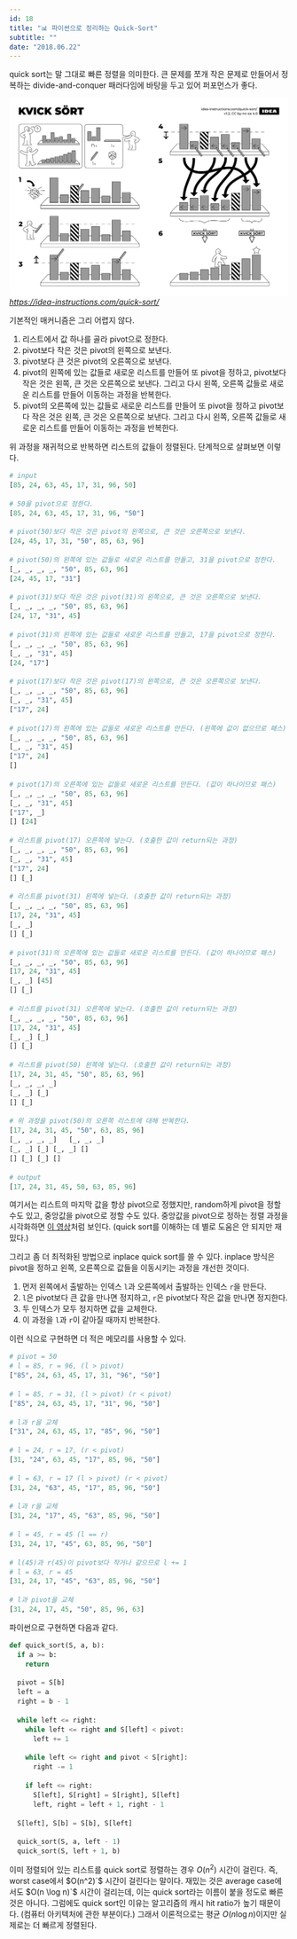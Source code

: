 ```yaml
---
id: 18
title: "📊 파이썬으로 정리하는 Quick-Sort"
subtitle: ""
date: "2018.06.22"
---
```


quick sort는 말 그대로 빠른 정렬을 의미한다. 큰 문제를 쪼개 작은 문제로 만들어서 정복하는 divide-and-conquer 패러다임에 바탕을 두고 있어 퍼포먼스가 좋다.

![퀵 소트 매커니즘. 크게 5단계.](/images/169651195-b2cb3ac0-2c83-4372-b160-3f0366c259e9.webp)
*https://idea-instructions.com/quick-sort/*

기본적인 매커니즘은 그리 어렵지 않다.

1. 리스트에서 값 하나를 골라 pivot으로 정한다.
2. pivot보다 작은 것은 pivot의 왼쪽으로 보낸다.
3. pivot보다 큰 것은 pivot의 오른쪽으로 보낸다.
4. pivot의 왼쪽에 있는 값들로 새로운 리스트를 만들어 또 pivot을 정하고, pivot보다 작은 것은 왼쪽, 큰 것은 오른쪽으로 보낸다. 그리고 다시 왼쪽, 오른쪽 값들로 새로운 리스트를 만들어 이동하는 과정을 반복한다.
5. pivot의 오른쪽에 있는 값들로 새로운 리스트를 만들어 또 pivot을 정하고 pivot보다 작은 것은 왼쪽, 큰 것은 오른쪽으로 보낸다. 그리고 다시 왼쪽, 오른쪽 값들로 새로운 리스트를 만들어 이동하는 과정을 반복한다.

위 과정을 재귀적으로 반복하면 리스트의 값들이 정렬된다. 단계적으로 살펴보면 이렇다.

```python
# input
[85, 24, 63, 45, 17, 31, 96, 50]

# 50을 pivot으로 정한다.
[85, 24, 63, 45, 17, 31, 96, "50"]

# pivot(50)보다 작은 것은 pivot의 왼쪽으로, 큰 것은 오른쪽으로 보낸다.
[24, 45, 17, 31, "50", 85, 63, 96]

# pivot(50)의 왼쪽에 있는 값들로 새로운 리스트를 만들고, 31을 pivot으로 정한다.
[_, _, _, _, "50", 85, 63, 96]
[24, 45, 17, "31"]

# pivot(31)보다 작은 것은 pivot(31)의 왼쪽으로, 큰 것은 오른쪽으로 보낸다.
[_, _, _, _, "50", 85, 63, 96]
[24, 17, "31", 45]

# pivot(31)의 왼쪽에 있는 값들로 새로운 리스트를 만들고, 17을 pivot으로 정한다.
[_, _, _, _, "50", 85, 63, 96]
[_, _, "31", 45]
[24, "17"]

# pivot(17)보다 작은 것은 pivot(17)의 왼쪽으로, 큰 것은 오른쪽으로 보낸다.
[_, _, _, _, "50", 85, 63, 96]
[_, _, "31", 45]
["17", 24]

# pivot(17)의 왼쪽에 있는 값들로 새로운 리스트를 만든다. (왼쪽에 값이 없으므로 패스)
[_, _, _, _, "50", 85, 63, 96]
[_, _, "31", 45]
["17", 24]
[]

# pivot(17)의 오른쪽에 있는 값들로 새로운 리스트를 만든다. (값이 하나이므로 패스)
[_, _, _, _, "50", 85, 63, 96]
[_, _, "31", 45]
["17", _]
[] [24]

# 리스트를 pivot(17) 오른쪽에 넣는다. (호출한 값이 return되는 과정)
[_, _, _, _, "50", 85, 63, 96]
[_, _, "31", 45]
["17", 24]
[] [_]

# 리스트를 pivot(31) 왼쪽에 넣는다. (호출한 값이 return되는 과정)
[_, _, _, _, "50", 85, 63, 96]
[17, 24, "31", 45]
[_, _]
[] [_]

# pivot(31)의 오른쪽에 있는 값들로 새로운 리스트를 만든다. (값이 하나이므로 패스)
[_, _, _, _, "50", 85, 63, 96]
[17, 24, "31", 45]
[_, _] [45]
[] [_]

# 리스트를 pivot(31) 오른쪽에 넣는다. (호출한 값이 return되는 과정)
[_, _, _, _, "50", 85, 63, 96]
[17, 24, "31", 45]
[_, _] [_]
[] [_]

# 리스트를 pivot(50) 왼쪽에 넣는다. (호출한 값이 return되는 과정)
[17, 24, 31, 45, "50", 85, 63, 96]
[_, _, _, _]
[_, _] [_]
[] [_]

# 위 과정을 pivot(50)의 오른쪽 리스트에 대해 반복한다.
[17, 24, 31, 45, "50", 63, 85, 96]
[_, _, _, _]   [_, _, _]
[_, _] [_] [_, _] []
[] [_] [_] []

# output
[17, 24, 31, 45, 50, 63, 85, 96]
```

여기서는 리스트의 마지막 값을 항상 pivot으로 정했지만, random하게 pivot을 정할 수도 있고, 중앙값을 pivot으로 정할 수도 있다. 중앙값을 pivot으로 정하는 정렬 과정을 시각화하면 [이 영상](https://www.youtube.com/embed/8hEyhs3OV1w?rel=0)처럼 보인다. (quick sort를 이해하는 데 별로 도움은 안 되지만 재밌다.)

그리고 좀 더 최적화된 방법으로 inplace quick sort를 쓸 수 있다. inplace 방식은 pivot을 정하고 왼쪽, 오른쪽으로 값들을 이동시키는 과정을 개선한 것이다.

1. 먼저 왼쪽에서 출발하는 인덱스 `l`과 오른쪽에서 출발하는 인덱스 `r`을 만든다.
2. `l`은 pivot보다 큰 값을 만나면 정지하고, `r`은 pivot보다 작은 값을 만나면 정지한다.
3. 두 인덱스가 모두 정지하면 값을 교체한다.
4. 이 과정을 `l`과 `r`이 같아질 때까지 반복한다.

이런 식으로 구현하면 더 적은 메모리를 사용할 수 있다.

```python
# pivot = 50
# l = 85, r = 96, (l > pivot)
["85", 24, 63, 45, 17, 31, "96", "50"]

# l = 85, r = 31, (l > pivot) (r < pivot)
["85", 24, 63, 45, 17, "31", 96, "50"]

# l과 r을 교체
["31", 24, 63, 45, 17, "85", 96, "50"]

# l = 24, r = 17, (r < pivot)
[31, "24", 63, 45, "17", 85, 96, "50"]

# l = 63, r = 17 (l > pivot) (r < pivot)
[31, 24, "63", 45, "17", 85, 96, "50"]

# l과 r을 교체
[31, 24, "17", 45, "63", 85, 96, "50"]

# l = 45, r = 45 (l == r)
[31, 24, 17, "45", 63, 85, 96, "50"]

# l(45)과 r(45)이 pivot보다 작거나 같으므로 l += 1
# l = 63, r = 45
[31, 24, 17, "45", "63", 85, 96, "50"]

# l과 pivot을 교체
[31, 24, 17, 45, "50", 85, 96, 63]
```

파이썬으로 구현하면 다음과 같다.

```python
def quick_sort(S, a, b):
  if a >= b:
    return

  pivot = S[b]
  left = a
  right = b - 1

  while left <= right:
    while left <= right and S[left] < pivot:
      left += 1

    while left <= right and pivot < S[right]:
      right -= 1

    if left <= right:
      S[left], S[right] = S[right], S[left]
      left, right = left + 1, right - 1

  S[left], S[b] = S[b], S[left]

  quick_sort(S, a, left - 1)
  quick_sort(S, left + 1, b)
```

이미 정렬되어 있는 리스트를 quick sort로 정렬하는 경우 $O(n^2)$ 시간이 걸린다. 즉, worst case에서 $O(n^2)`$ 시간이 걸린다는 말이다. 재밌는 것은 average case에서도 $O(n \log n)`$ 시간이 걸리는데, 이는 quick sort라는 이름이 붙을 정도로 빠른 것은 아니다. 그럼에도 quick sort인 이유는 알고리즘의 캐시 hit ratio가 높기 때문이다. (컴퓨터 아키텍처에 관한 부분이다.) 그래서 이론적으로는 평균 $O(n \log n)$이지만 실제로는 더 빠르게 정렬된다.
